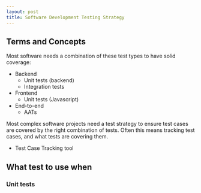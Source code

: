 ```yaml
---
layout: post
title: Software Development Testing Strategy
---
```


## Terms and Concepts

Most software needs a combination of these test types to have solid coverage: 

* Backend
  * Unit tests (backend)
  * Integration tests
* Frontend
  * Unit tests (Javascript)
* End-to-end
  * AATs

Most complex software projects need a test strategy to ensure test cases are covered by the right combination of tests. Often this means tracking test cases, and what tests are covering them.

* Test Case Tracking tool

## What test to use when

### Unit tests

